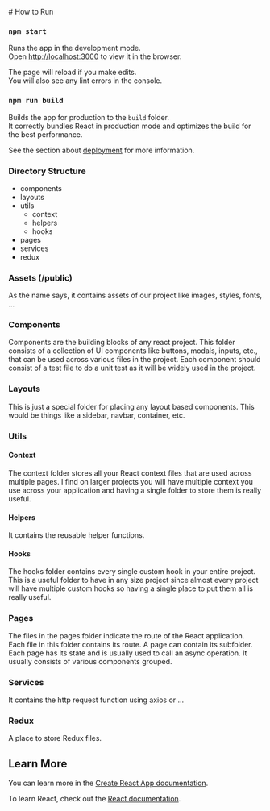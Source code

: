 # How to Run

### `npm start`

Runs the app in the development mode.\
Open [http://localhost:3000](http://localhost:3000) to view it in the browser.

The page will reload if you make edits.\
You will also see any lint errors in the console.

### `npm run build`

Builds the app for production to the `build` folder.\
It correctly bundles React in production mode and optimizes the build for the best performance.

See the section about [deployment](https://facebook.github.io/create-react-app/docs/deployment) for more information.

### Directory Structure

- components
- layouts
- utils
  - context
  - helpers
  - hooks
- pages
- services
- redux

### Assets (/public)

As the name says, it contains assets of our project like images, styles, fonts, ...

### Components

Components are the building blocks of any react project. This folder consists of a collection of UI components like buttons, modals, inputs, etc., that can be used across various files in the project. Each component should consist of a test file to do a unit test as it will be widely used in the project.

### Layouts

This is just a special folder for placing any layout based components. This would be things like a sidebar, navbar, container, etc.
### Utils

#### Context

The context folder stores all your React context files that are used across multiple pages. I find on larger projects you will have multiple context you use across your application and having a single folder to store them is really useful.

#### Helpers

It contains the reusable helper functions.

#### Hooks

The hooks folder contains every single custom hook in your entire project. This is a useful folder to have in any size project since almost every project will have multiple custom hooks so having a single place to put them all is really useful.

### Pages

The files in the pages folder indicate the route of the React application. Each file in this folder contains its route. A page can contain its subfolder. Each page has its state and is usually used to call an async operation. It usually consists of various components grouped.

### Services

It contains the http request function using axios or ...

### Redux

A place to store Redux files.

## Learn More

You can learn more in the [Create React App documentation](https://facebook.github.io/create-react-app/docs/getting-started).

To learn React, check out the [React documentation](https://reactjs.org/).
